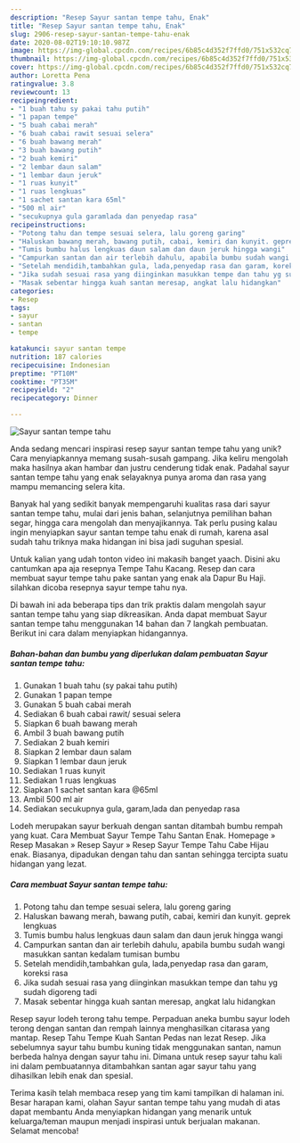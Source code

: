 ```yaml
---
description: "Resep Sayur santan tempe tahu, Enak"
title: "Resep Sayur santan tempe tahu, Enak"
slug: 2906-resep-sayur-santan-tempe-tahu-enak
date: 2020-08-02T19:10:10.987Z
image: https://img-global.cpcdn.com/recipes/6b85c4d352f7ffd0/751x532cq70/sayur-santan-tempe-tahu-foto-resep-utama.jpg
thumbnail: https://img-global.cpcdn.com/recipes/6b85c4d352f7ffd0/751x532cq70/sayur-santan-tempe-tahu-foto-resep-utama.jpg
cover: https://img-global.cpcdn.com/recipes/6b85c4d352f7ffd0/751x532cq70/sayur-santan-tempe-tahu-foto-resep-utama.jpg
author: Loretta Pena
ratingvalue: 3.8
reviewcount: 13
recipeingredient:
- "1 buah tahu sy pakai tahu putih"
- "1 papan tempe"
- "5 buah cabai merah"
- "6 buah cabai rawit sesuai selera"
- "6 buah bawang merah"
- "3 buah bawang putih"
- "2 buah kemiri"
- "2 lembar daun salam"
- "1 lembar daun jeruk"
- "1 ruas kunyit"
- "1 ruas lengkuas"
- "1 sachet santan kara 65ml"
- "500 ml air"
- "secukupnya gula garamlada dan penyedap rasa"
recipeinstructions:
- "Potong tahu dan tempe sesuai selera, lalu goreng garing"
- "Haluskan bawang merah, bawang putih, cabai, kemiri dan kunyit. geprek lengkuas"
- "Tumis bumbu halus lengkuas daun salam dan daun jeruk hingga wangi"
- "Campurkan santan dan air terlebih dahulu, apabila bumbu sudah wangi masukkan santan kedalam tumisan bumbu"
- "Setelah mendidih,tambahkan gula, lada,penyedap rasa dan garam, koreksi rasa"
- "Jika sudah sesuai rasa yang diinginkan masukkan tempe dan tahu yg sudah digoreng tadi"
- "Masak sebentar hingga kuah santan meresap, angkat lalu hidangkan"
categories:
- Resep
tags:
- sayur
- santan
- tempe

katakunci: sayur santan tempe 
nutrition: 187 calories
recipecuisine: Indonesian
preptime: "PT10M"
cooktime: "PT35M"
recipeyield: "2"
recipecategory: Dinner

---
```



![Sayur santan tempe tahu](https://img-global.cpcdn.com/recipes/6b85c4d352f7ffd0/751x532cq70/sayur-santan-tempe-tahu-foto-resep-utama.jpg)

Anda sedang mencari inspirasi resep sayur santan tempe tahu yang unik? Cara menyiapkannya memang susah-susah gampang. Jika keliru mengolah maka hasilnya akan hambar dan justru cenderung tidak enak. Padahal sayur santan tempe tahu yang enak selayaknya punya aroma dan rasa yang mampu memancing selera kita.

Banyak hal yang sedikit banyak mempengaruhi kualitas rasa dari sayur santan tempe tahu, mulai dari jenis bahan, selanjutnya pemilihan bahan segar, hingga cara mengolah dan menyajikannya. Tak perlu pusing kalau ingin menyiapkan sayur santan tempe tahu enak di rumah, karena asal sudah tahu triknya maka hidangan ini bisa jadi suguhan spesial.

Untuk kalian yang udah tonton video ini makasih banget yaach. Disini aku cantumkan apa aja resepnya Tempe Tahu Kacang. Resep dan cara membuat sayur tempe tahu pake santan yang enak ala Dapur Bu Haji. silahkan dicoba resepnya sayur tempe tahu nya.


Di bawah ini ada beberapa tips dan trik praktis dalam mengolah sayur santan tempe tahu yang siap dikreasikan. Anda dapat membuat Sayur santan tempe tahu menggunakan 14 bahan dan 7 langkah pembuatan. Berikut ini cara dalam menyiapkan hidangannya.

<!--inarticleads1-->

##### Bahan-bahan dan bumbu yang diperlukan dalam pembuatan Sayur santan tempe tahu:

1. Gunakan 1 buah tahu (sy pakai tahu putih)
1. Gunakan 1 papan tempe
1. Gunakan 5 buah cabai merah
1. Sediakan 6 buah cabai rawit/ sesuai selera
1. Siapkan 6 buah bawang merah
1. Ambil 3 buah bawang putih
1. Sediakan 2 buah kemiri
1. Siapkan 2 lembar daun salam
1. Siapkan 1 lembar daun jeruk
1. Sediakan 1 ruas kunyit
1. Sediakan 1 ruas lengkuas
1. Siapkan 1 sachet santan kara @65ml
1. Ambil 500 ml air
1. Sediakan secukupnya gula, garam,lada dan penyedap rasa


Lodeh merupakan sayur berkuah dengan santan ditambah bumbu rempah yang kuat. Cara Membuat Sayur Tempe Tahu Santan Enak. Homepage » Resep Masakan » Resep Sayur » Resep Sayur Tempe Tahu Cabe Hijau enak. Biasanya, dipadukan dengan tahu dan santan sehingga tercipta suatu hidangan yang lezat. 

<!--inarticleads2-->

##### Cara membuat Sayur santan tempe tahu:

1. Potong tahu dan tempe sesuai selera, lalu goreng garing
1. Haluskan bawang merah, bawang putih, cabai, kemiri dan kunyit. geprek lengkuas
1. Tumis bumbu halus lengkuas daun salam dan daun jeruk hingga wangi
1. Campurkan santan dan air terlebih dahulu, apabila bumbu sudah wangi masukkan santan kedalam tumisan bumbu
1. Setelah mendidih,tambahkan gula, lada,penyedap rasa dan garam, koreksi rasa
1. Jika sudah sesuai rasa yang diinginkan masukkan tempe dan tahu yg sudah digoreng tadi
1. Masak sebentar hingga kuah santan meresap, angkat lalu hidangkan


Resep sayur lodeh terong tahu tempe. Perpaduan aneka bumbu sayur lodeh terong dengan santan dan rempah lainnya menghasilkan citarasa yang mantap. Resep Tahu Tempe Kuah Santan Pedas nan lezat Resep. Jika sebelumnya sayur tahu bumbu kuning tidak menggunakan santan, namun berbeda halnya dengan sayur tahu ini. Dimana untuk resep sayur tahu kali ini dalam pembuatannya ditambahkan santan agar sayur tahu yang dihasilkan lebih enak dan spesial. 

Terima kasih telah membaca resep yang tim kami tampilkan di halaman ini. Besar harapan kami, olahan Sayur santan tempe tahu yang mudah di atas dapat membantu Anda menyiapkan hidangan yang menarik untuk keluarga/teman maupun menjadi inspirasi untuk berjualan makanan. Selamat mencoba!

